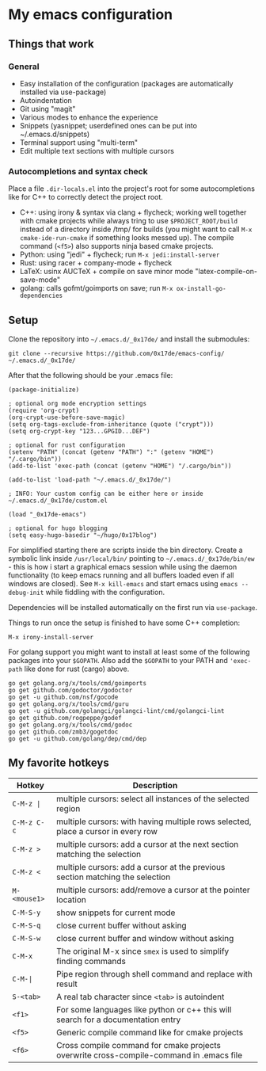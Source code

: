 # My emacs configuration

## Things that work

### General
- Easy installation of the configuration (packages are automatically installed via use-package)
- Autoindentation
- Git using "magit"
- Various modes to enhance the experience
- Snippets (yasnippet; userdefined ones can be put into ~/.emacs.d/snippets)
- Terminal support using "multi-term"
- Edit multiple text sections with multiple cursors

### Autocompletions and syntax check

Place a file `.dir-locals.el` into the project's root for some autocompletions like for C++ to correctly detect the project root.

- C++: using irony & syntax via clang + flycheck; working well together with cmake projects while always tring to use `$PROJECT_ROOT/build` instead of a directory inside /tmp/ for builds (you might want to call `M-x cmake-ide-run-cmake` if something looks messed up). The compile command (`<f5>`) also supports ninja based cmake projects.
- Python: using "jedi" + flycheck; run `M-x jedi:install-server`
- Rust: using racer + company-mode + flycheck
- LaTeX: usinx AUCTeX + compile on save minor mode "latex-compile-on-save-mode"
- golang: calls gofmt/goimports on save; run `M-x ox-install-go-dependencies`

## Setup

Clone the repository into `~/.emacs.d/_0x17de/` and install the submodules:
```
git clone --recursive https://github.com/0x17de/emacs-config/ ~/.emacs.d/_0x17de/
```

After that the following should be your .emacs file:

```
(package-initialize)

; optional org mode encryption settings
(require 'org-crypt)
(org-crypt-use-before-save-magic)
(setq org-tags-exclude-from-inheritance (quote ("crypt")))
(setq org-crypt-key "123...GPGID...DEF")

; optional for rust configuration
(setenv "PATH" (concat (getenv "PATH") ":" (getenv "HOME") "/.cargo/bin"))
(add-to-list 'exec-path (concat (getenv "HOME") "/.cargo/bin"))

(add-to-list 'load-path "~/.emacs.d/_0x17de/")

; INFO: Your custom config can be either here or inside ~/.emacs.d/_0x17de/custom.el

(load "_0x17de-emacs")

; optional for hugo blogging
(setq easy-hugo-basedir "~/hugo/0x17blog")
```

For simplified starting there are scripts inside the bin directory. Create a symbolic link inside `/usr/local/bin/` pointing to `~/.emacs.d/_0x17de/bin/ew` - this is how i start a graphical emacs session while using the daemon functionality (to keep emacs running and all buffers loaded even if all windows are closed). See `M-x kill-emacs` and start emacs using `emacs --debug-init` while fiddling with the configuration.

Dependencies will be installed automatically on the first run via `use-package`.

Things to run once the setup is finished to have some C++ completion:
```
M-x irony-install-server
```

For golang support you might want to install at least some of the following packages into your `$GOPATH`. Also add the `$GOPATH` to your PATH and `'exec-path` like done for rust (cargo) above.
```
go get golang.org/x/tools/cmd/goimports
go get github.com/godoctor/godoctor
go get -u github.com/nsf/gocode
go get golang.org/x/tools/cmd/guru
go get -u github.com/golangci/golangci-lint/cmd/golangci-lint
go get github.com/rogpeppe/godef
go get golang.org/x/tools/cmd/godoc
go get github.com/zmb3/gogetdoc
go get -u github.com/golang/dep/cmd/dep
```

## My favorite hotkeys

| Hotkey       | Description                                                                             |
| ------------ | --------------------------------------------------------------------------------------- |
| `C-M-z \|`   | multiple cursors: select all instances of the selected region                           |
| `C-M-z C-c`  | multiple cursors: with having multiple rows selected, place a cursor in every row       |
| `C-M-z >`    | multiple cursors: add a cursor at the next section matching the selection               |
| `C-M-z <`    | multiple cursors: add a cursor at the previous section matching the selection           |
| `M-<mouse1>` | multiple cursors: add/remove a cursor at the pointer location                           |
| `C-M-S-y`    | show snippets for current mode                                                          |
| `C-M-S-q`    | close current buffer without asking                                                     |
| `C-M-S-w`    | close current buffer and window without asking                                          |
| `C-M-x`      | The original M-x since `smex` is used to simplify finding commands                      |
| `C-M-\|`     | Pipe region through shell command and replace with result                               |
| `S-<tab>`    | A real tab character since `<tab>` is autoindent                                        |
| `<f1>`       | For some languages like python or c++ this will search for a documentation entry        |
| `<f5>`       | Generic compile command like for cmake projects                                         |
| `<f6>`       | Cross compile command for cmake projects overwrite cross-compile-command in .emacs file |
